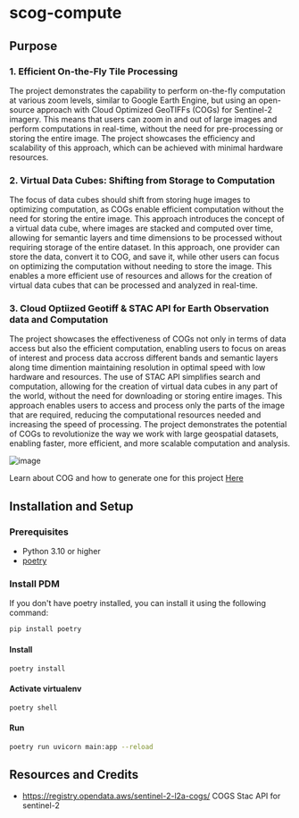 # scog-compute

## Purpose

### 1. Efficient On-the-Fly Tile Processing 

The project demonstrates the capability to perform on-the-fly computation at various zoom levels, similar to Google Earth Engine, but using an open-source approach with Cloud Optimized GeoTIFFs (COGs) for Sentinel-2 imagery. This means that users can zoom in and out of large images and perform computations in real-time, without the need for pre-processing or storing the entire image. The project showcases the efficiency and scalability of this approach, which can be achieved with minimal hardware resources.

### 2. Virtual Data Cubes: Shifting from Storage to Computation 

The focus of data cubes should shift from storing huge images to optimizing computation, as COGs enable efficient computation without the need for storing the entire image. This approach introduces the concept of a virtual data cube, where images are stacked and computed over time, allowing for semantic layers and time dimensions to be processed without requiring storage of the entire dataset. In this approach, one provider can store the data, convert it to COG, and save it, while other users can focus on optimizing the computation without needing to store the image. This enables a more efficient use of resources and allows for the creation of virtual data cubes that can be processed and analyzed in real-time.

### 3. Cloud Optiized Geotiff & STAC API for Earth Observation data and Computation
The project showcases the effectiveness of COGs not only in terms of data access but also the efficient computation, enabling users to focus on areas of interest and process data accross different bands and semantic layers along time dimention maintaining resolution in optimal speed with low hardware and resources. The use of STAC API simplifies search and computation, allowing for the creation of virtual data cubes in any part of the world, without the need for downloading or storing entire images. This approach enables users to access and process only the parts of the image that are required, reducing the computational resources needed and increasing the speed of processing. The project demonstrates the potential of COGs to revolutionize the way we work with large geospatial datasets, enabling faster, more efficient, and more scalable computation and analysis.

![image](https://github.com/user-attachments/assets/e5741f6b-d6c2-4e47-a794-21c2244a7476)


Learn about COG and how to generate one for this project [Here](./cog.md)

## Installation and Setup

### Prerequisites

- Python 3.10 or higher
- [poetry](https://python-poetry.org/) 

### Install PDM

If you don't have poetry installed, you can install it using the following command:

```bash
pip install poetry
```


#### Install 
```bash
poetry install
```

#### Activate virtualenv 
```bash
poetry shell
```

#### Run 

```bash
poetry run uvicorn main:app --reload
```


## Resources and Credits 

- https://registry.opendata.aws/sentinel-2-l2a-cogs/ COGS Stac API for sentinel-2

